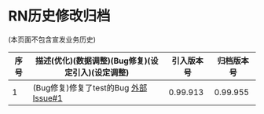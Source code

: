 # RN历史修改归档
(本页面不包含宣发业务历史)

|序号|描述(优化)(数据调整)(Bug修复)(设定引入)(设定调整)                                             |引入版本号|归档版本号|
|----|-------------------------------------------------------------------------------------------|---------|----------|
|1|(Bug修复)修复了test的Bug                                                        [外部Issue#1](https://github.com/revengenowstudio/rn_issues_auto_archiving/issues/1) |0.99.913|0.99.955|



